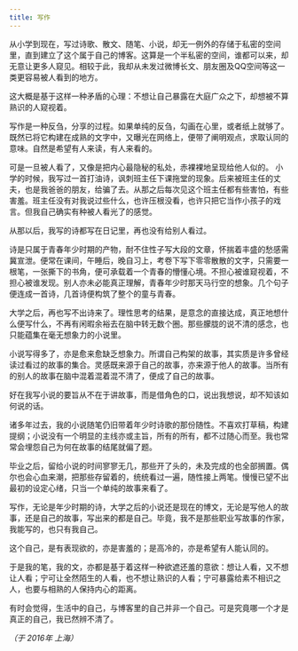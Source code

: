 ```yaml
---
title: 写作
---
```


从小学到现在，写过诗歌、散文、随笔、小说，却无一例外的存储于私密的空间里，直到建立了这个属于自己的博客。这算是一个半私密的空间，谁都可以来，却无意让更多人窥见。相较于此，我却从未发过微博长文、朋友圈及QQ空间等这一类更容易被人看到的地方。

这大概是基于这样一种矛盾的心理：不想让自己暴露在大庭广众之下，却想被不算熟识的人窥视着。

写作是一种反刍，分享的过程。如果单纯的反刍，勾画在心里，或者纸上就够了。既然已将它构建在成熟的文字中，又曝光在网络上，便带了阐明观点，求取认同的意味。自然是希望有人来读，有人来看的。

可是一旦被人看了，又像是把内心最隐秘的私处，赤裸裸地呈现给他人似的。
小学的时候，我写过一首打油诗，讽刺班主任下课拖堂的现象。后来被班主任的丈夫，也是我爸爸的朋友，给骗了去。从那之后每次见这个班主任都有些害怕，有些害羞。班主任没有对我说过些什么，也许压根没看，也许只把它当作小孩子的戏言。但我自己确实有种被人看光了的感觉。

从那以后，我写的诗都写在日记里，再也没有给别人看过。

诗是只属于青春年少时期的产物，耐不住性子写大段的文章，怀揣着丰盛的愁感需冀宣泄。便常在课间，午睡后，晚自习上，考卷下写下零零散散的文字，只需要一根笔，一张撕下的书角，便可承载着一个青春的懵懂心境。不担心被谁窥视着，不担心被谁发现。别人亦未必能真正理解，青春年少时那天马行空的想象。几个句子便连成一首诗，几首诗便构筑了整个的童与青春。

大学之后，再也写不出诗来了。理性思考的结果，是意念的直接达成，真正地想什么便写什么，不再有闲暇余裕去在脑中转无数个圈。那些朦胧的说不清的感念，也只能蕴集在毫无想象力的小说里。

小说写得多了，亦是愈来愈缺乏想象力。所谓自己构架的故事，其实质是许多曾经读过看过的故事的集合。灵感既来源于自己的故事，亦来源于他人的故事。当所有的别人的故事在脑中混着混着混不清了，便成了自己的故事。

好在我写小说的要旨从不在于讲故事，而是借角色的口，说出我想说，却不知该如何说的话。

诸多年过去，我的小说随笔仍旧带着年少时诗歌的那份随性。不喜欢打草稿，构建提纲；小说没有一个明显的主线亦或主旨，所有的所有，都不过随心而至。我也常常会埋怨自己为何在故事的结尾就偏了题。

毕业之后，留给小说的时间寥寥无几，那些开了头的，未及完成的也全部搁置。偶尔也会心血来潮，把那些存留着的，统统看过一遍，随性接上两笔。慢慢已望不出最初的设定心绪，只当一个单纯的故事来看了。

写作，无论是年少时期的诗，大学之后的小说还是现在的博文，无论是写他人的故事，还是自己的故事，写出来的都是自己。毕竟，我不是那些职业写故事的作家，我能写的，也只有我自己。

这个自己，是有表现欲的，亦是害羞的；是高冷的，亦是希望有人能认同的。

于是我的笔，我的文，亦都是基于着这样一种欲遮还羞的意欲：想让人看，又不想让人看；宁可让全然陌生的人看，也不想让熟识的人看；宁可暴露给素不相识之人，也要与相熟的人保持内心的距离。

有时会觉得，生活中的自己，与博客里的自己并非一个自己。可是究竟哪一个才是真正的自己，我已然辨不清了。

*（于 2016年 上海）*
